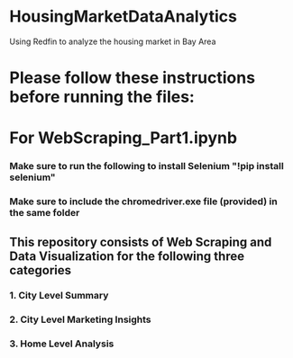 # HousingMarketDataAnalytics
Using Redfin to analyze the housing market in Bay Area

# Please follow these instructions before running the files:
# For WebScraping_Part1.ipynb
### Make sure to run the following to install Selenium "!pip install selenium"
### Make sure to include the chromedriver.exe file (provided) in the same folder 

## This repository consists of Web Scraping and Data Visualization for the following three categories
### 1. City Level Summary
### 2. City Level Marketing Insights
### 3. Home Level Analysis

